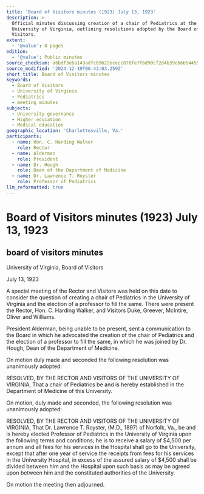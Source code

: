 ```yaml
---
title: 'Board of Visitors minutes (1923) July 13, 1923'
description: >-
  Official minutes discussing creation of a chair of Pediatrics at the
  University of Virginia, outlining resolutions adopted by the Board of
  Visitors.
extent:
  - '@value': 0 pages
edition:
  - '@value': Public minutes
source_checksum: a6bdf3e6a143adfcb9622ececc870fe7f6d90cf2d4b39eb6b54455b753ba5fc3
source_modified: '2024-12-19T06:43:03.259Z'
short_title: Board of Visitors minutes
keywords:
  - Board of Visitors
  - University of Virginia
  - Pediatrics
  - meeting minutes
subjects:
  - University governance
  - Higher education
  - Medical education
geographic_location: 'Charlottesville, Va.'
participants:
  - name: Hon. C. Harding Walker
    role: Rector
  - name: Alderman
    role: President
  - name: Dr. Hough
    role: Dean of the Department of Medicine
  - name: Dr. Lawrence T. Royster
    role: Professor of Pediatrics
llm_reformatted: true
---
```


Board of Visitors minutes (1923) July 13, 1923
==============================================

board of visitors minutes
-------------------------

University of Virginia, Board of Visitors

July 13, 1923

A special meeting of the Rector and Visitors was held on this date to consider the question of creating a chair of Pediatrics in the University of Virginia and the election of a professor to fill the same. There were present the Rector, Hon. C. Harding Walker, and Visitors Duke, Greever, McIntire, Oliver and Williams.

President Alderman, being unable to be present, sent a communication to the Board in which he advocated the creation of the chair of Pediatrics and the election of a professor to fill the same, in which he was joined by Dr. Hough, Dean of the Department of Medicine.

On motion duly made and seconded the following resolution was unanimously adopted:

RESOLVED, BY THE RECTOR AND VISITORS OF THE UNIVERSITY OF VIRGINIA, That a chair of Pediatrics be and is hereby established in the Department of Medicine of this University.

On motion, duly made and seconded, the following resolution was unanimously adopted:

RESOLVED, BY THE RECTOR AND VISITORS OF THE UNIVERSITY OF VIRGINIA, That Dr. Lawrence T. Royster, (M.D., 1897) of Norfolk, Va., be and is hereby elected Professor of Pediatrics in the University of Virginia upon the following terms and conditions; he is to receive a salary of $4,500 per annum and all fees for his services in the Hospital shall go to the University, except that after one year of service the receipts from fees for his services in the University Hospital, in excess of the assured salary of $4,500 shall be divided between him and the Hospital upon such basis as may be agreed upon between him and the constituted authorities of the University.

On motion the meeting then adjourned.
